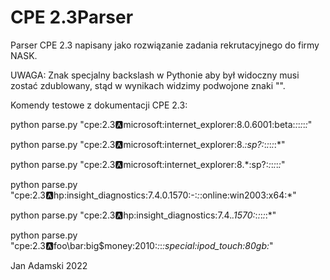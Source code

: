 # CPE 2.3Parser

Parser CPE 2.3 napisany jako rozwiązanie zadania rekrutacyjnego do firmy NASK.

UWAGA: Znak specjalny backslash w Pythonie aby był widoczny musi zostać zdublowany, stąd w wynikach widzimy podwojone znaki "\". 

Komendy testowe z dokumentacji CPE 2.3:

python parse.py "cpe:2.3:a:microsoft:internet_explorer:8.0.6001:beta:*:*:*:*:*:*"

python parse.py "cpe:2.3:a:microsoft:internet_explorer:8.*:sp?:*:*:*:*:*:*"

python parse.py "cpe:2.3:a:microsoft:internet_explorer:8.\*:sp?:*:*:*:*:*:*"

python parse.py "cpe:2.3:a:hp:insight_diagnostics:7.4.0.1570:-:*:*:online:win2003:x64:*"

python parse.py "cpe:2.3:a:hp:insight_diagnostics:7.4.*.1570:*:*:*:*:*:*"

python parse.py "cpe:2.3:a:foo\\bar:big\$money:2010:*:*:*:special:ipod_touch:80gb:*"


Jan Adamski 2022